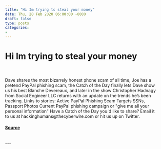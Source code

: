 ```yaml
---
title: "Hi Im trying to steal your money"
date: Thu, 20 Feb 2020 06:00:00 -0000
draft: false
type: posts
categories: 
- 
---
```

# Hi Im trying to steal your money

<br/>

<br/>
Dave shares the most bizarrely honest phone scam of all time, Joe has a pretend PayPal phishing scam, the Catch of the Day finally lets Dave show us his best Blanche Devereaux, and later in the show Christopher Hadnagy from Social Engineer LLC returns with an update on the trends he’s been tracking. Links to stories: Active PayPal Phishing Scam Targets SSNs, Passport Photos Current PayPal phishing campaign or "give me all your personal information" Have a Catch of the Day you'd like to share? Email it to us at hackinghumans@thecyberwire.com or hit us up on Twitter.

#### [Source](https://thecyberwire.com/podcasts/hacking-humans/86/notes)

<br/>
---
